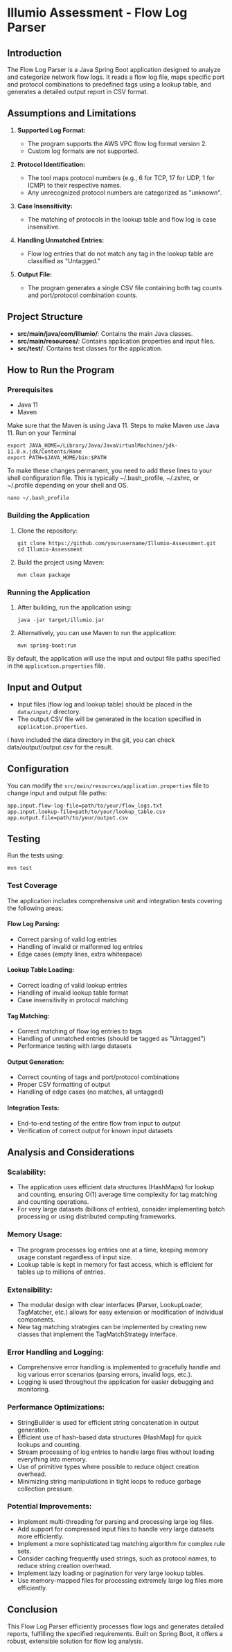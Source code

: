 # Illumio Assessment - Flow Log Parser

## Introduction

The Flow Log Parser is a Java Spring Boot application designed to analyze and categorize network flow logs. It reads a flow log file, maps specific port and protocol combinations to predefined tags using a lookup table, and generates a detailed output report in CSV format.

## Assumptions and Limitations

1. **Supported Log Format:** 
   - The program supports the AWS VPC flow log format version 2.
   - Custom log formats are not supported.
   
2. **Protocol Identification:** 
   - The tool maps protocol numbers (e.g., 6 for TCP, 17 for UDP, 1 for ICMP) to their respective names.
   - Any unrecognized protocol numbers are categorized as "unknown".
   
3. **Case Insensitivity:** 
   - The matching of protocols in the lookup table and flow log is case insensitive.
   
4. **Handling Unmatched Entries:** 
   - Flow log entries that do not match any tag in the lookup table are classified as "Untagged."

5. **Output File:** 
   - The program generates a single CSV file containing both tag counts and port/protocol combination counts.

## Project Structure

- **src/main/java/com/illumio/**: Contains the main Java classes.
- **src/main/resources/**: Contains application properties and input files.
- **src/test/**: Contains test classes for the application.

## How to Run the Program

### Prerequisites

- Java 11
- Maven
  
Make sure that the Maven is using Java 11.
Steps to make Maven use Java 11. Run on your Terminal
```
export JAVA_HOME=/Library/Java/JavaVirtualMachines/jdk-11.0.x.jdk/Contents/Home
export PATH=$JAVA_HOME/bin:$PATH
```
To make these changes permanent, you need to add these lines to your shell configuration file. This is typically ~/.bash_profile, ~/.zshrc, or ~/.profile depending on your shell and OS.
```
nano ~/.bash_profile
```

### Building the Application

1. Clone the repository:
   ```
   git clone https://github.com/yourusername/Illumio-Assessment.git
   cd Illumio-Assessment
   ```

2. Build the project using Maven:
   ```
   mvn clean package
   ```

### Running the Application

1. After building, run the application using:
   ```
   java -jar target/illumio.jar
   ```

2. Alternatively, you can use Maven to run the application:
   ```
   mvn spring-boot:run
   ```

By default, the application will use the input and output file paths specified in the `application.properties` file.

## Input and Output

- Input files (flow log and lookup table) should be placed in the `data/input/` directory.
- The output CSV file will be generated in the location specified in `application.properties`.

I have included the data directory in the git, you can check data/output/output.csv for the result.

## Configuration

You can modify the `src/main/resources/application.properties` file to change input and output file paths:

```properties
app.input.flow-log-file=path/to/your/flow_logs.txt
app.input.lookup-file=path/to/your/lookup_table.csv
app.output.file=path/to/your/output.csv
```

## Testing

Run the tests using:
```
mvn test
```
### Test Coverage
The application includes comprehensive unit and integration tests covering the following areas:

#### Flow Log Parsing:

- Correct parsing of valid log entries
- Handling of invalid or malformed log entries
- Edge cases (empty lines, extra whitespace)


#### Lookup Table Loading:

- Correct loading of valid lookup entries
- Handling of invalid lookup table format
- Case insensitivity in protocol matching


#### Tag Matching:

- Correct matching of flow log entries to tags
- Handling of unmatched entries (should be tagged as "Untagged")
- Performance testing with large datasets


#### Output Generation:

- Correct counting of tags and port/protocol combinations
- Proper CSV formatting of output
- Handling of edge cases (no matches, all untagged)


#### Integration Tests:

- End-to-end testing of the entire flow from input to output
- Verification of correct output for known input datasets

## Analysis and Considerations

### Scalability:

- The application uses efficient data structures (HashMaps) for lookup and counting, ensuring O(1) average time complexity for tag matching and counting operations.
- For very large datasets (billions of entries), consider implementing batch processing or using distributed computing frameworks.


### Memory Usage:

- The program processes log entries one at a time, keeping memory usage constant regardless of input size.
- Lookup table is kept in memory for fast access, which is efficient for tables up to millions of entries.


### Extensibility:

- The modular design with clear interfaces (Parser, LookupLoader, TagMatcher, etc.) allows for easy extension or modification of individual components.
- New tag matching strategies can be implemented by creating new classes that implement the TagMatchStrategy interface.


### Error Handling and Logging:

- Comprehensive error handling is implemented to gracefully handle and log various error scenarios (parsing errors, invalid logs, etc.).
- Logging is used throughout the application for easier debugging and monitoring.


### Performance Optimizations:

- StringBuilder is used for efficient string concatenation in output generation.
- Efficient use of hash-based data structures (HashMap) for quick lookups and counting.
- Stream processing of log entries to handle large files without loading everything into memory.
- Use of primitive types where possible to reduce object creation overhead.
- Minimizing string manipulations in tight loops to reduce garbage collection pressure.


### Potential Improvements:

- Implement multi-threading for parsing and processing large log files.
- Add support for compressed input files to handle very large datasets more efficiently.
- Implement a more sophisticated tag matching algorithm for complex rule sets.
- Consider caching frequently used strings, such as protocol names, to reduce string creation overhead.
- Implement lazy loading or pagination for very large lookup tables.
- Use memory-mapped files for processing extremely large log files more efficiently.

## Conclusion

This Flow Log Parser efficiently processes flow logs and generates detailed reports, fulfilling the specified requirements. Built on Spring Boot, it offers a robust, extensible solution for flow log analysis.
